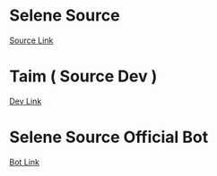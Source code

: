 # Selene Source
[Source Link](https://telegram.me/SourceSelene)
# Taim ( Source Dev )
[Dev Link](https://telegram.me/TDDDDDT)
# Selene Source Official Bot
[Bot Link](https://telegram.me/K8DBoT)
